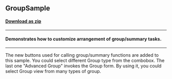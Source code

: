 ## GroupSample
#### [Download as zip](https://grapecity.github.io/DownGit/#/home?url=https://github.com/GrapeCity/ComponentOne-WPF-Samples/tree/master/NET_4.5.2/C1.WPF.GanttView/CS/GroupSample/GroupSample)
____
#### Demonstrates how to customize arrangement of group/summary tasks.
____
The new buttons used for calling group/summary 
functions are added to this sample. You could select 
different Group type from the combobox. The last one 
"Advanced Group" invokes the Group form. By using it, 
you could select Group view from many types of group.


